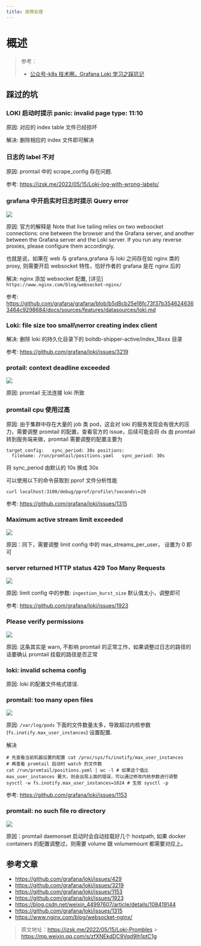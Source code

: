 ```yaml
---
title: 故障处理
---
```


# 概述

> 参考：
> - [公众号-k8s 技术圈，Grafana Loki 学习之踩坑记](https://mp.weixin.qq.com/s/zfXNEkdDC9Vqd9lh1ptC1g)

## 踩过的坑

### LOKI 启动时提示 panic: invalid page type: 11:10

原因: 对应的 index table 文件已经损坏

解决: 删除相应的 index 文件即可解决

### 日志的 label 不对

原因: promtail 中的 scrape_config 存在问题.

参考: <https://izsk.me/2022/05/15/Loki-log-with-wrong-labels/>

### grafana 中开启实时日志时提示 Query error

![](https://notes-learning.oss-cn-beijing.aliyuncs.com/db512b9b-c1da-45ba-899d-25fe2642c5b9/640)

原因: 官方的解释是 Note that live tailing relies on two websocket connections: one between the browser and the Grafana server, and another between the Grafana server and the Loki server. If you run any reverse proxies, please configure them accordingly.

也就是说，如果在 web 与 grafana,grafana 与 loki 之间存在如 nginx 类的 proxy, 则需要开启 websocket 特性，恰好作者的 grafana 是在 nginx 后的

解决: nginx 添加 websocket 配置, \[详见] `https://www.nginx.com/blog/websocket-nginx/`

参考: <https://github.com/grafana/grafana/blob/b5d8cb25e18fc73f37b3546246363464c9298684/docs/sources/features/datasources/loki.md>

### Loki: file size too small\nerror creating index client

解决: 删除 loki 的持久化目录下的 boltdb-shipper-active/index_18xxx 目录

参考: <https://github.com/grafana/loki/issues/3219>

### protail: context deadline exceeded

![](https://notes-learning.oss-cn-beijing.aliyuncs.com/db512b9b-c1da-45ba-899d-25fe2642c5b9/640)

原因: promtail 无法连接 loki 所致

### promtail cpu 使用过高

原因: 由于集群中存在大量的 job 类 pod，这会对 loki 的服务发现会有很大的压力，需要调整 promtail 的配置，查看官方的 issue，后续可能会将 ds 由 promtail 转到服务端来做，promtail 需要调整的配置主要为

`target_config:   sync_period: 30s positions:   filename: /run/promtail/positions.yaml   sync_period: 30s`

将 sync_period 由默认的 10s 换成 30s

可以使用以下的命令获取到 pprof 文件分析性能

`curl localhost:3100/debug/pprof/profile\?seconds\=20`

参考: <https://github.com/grafana/loki/issues/1315>

### Maximum active stream limit exceeded

![](https://notes-learning.oss-cn-beijing.aliyuncs.com/db512b9b-c1da-45ba-899d-25fe2642c5b9/640)

原因：同下，需要调整 limit config 中的 max_streams_per_user， 设置为 0 即可

### server returned HTTP status 429 Too Many Requests

![](https://notes-learning.oss-cn-beijing.aliyuncs.com/db512b9b-c1da-45ba-899d-25fe2642c5b9/640)

原因: limit config 中的参数: `ingestion_burst_size` 默认值太小，调整即可

参考: <https://github.com/grafana/loki/issues/1923>

### Please verify permissions

![](https://notes-learning.oss-cn-beijing.aliyuncs.com/db512b9b-c1da-45ba-899d-25fe2642c5b9/640)

原因: 这条其实是 warn, 不影响 promtail 的正常工作，如果调整过日志的路径的话要确认 promtail 挂载的路径是否正常

### loki: invalid schema config

原因: loki 的配置文件格式错误.

### promtail: too many open files

![](https://notes-learning.oss-cn-beijing.aliyuncs.com/db512b9b-c1da-45ba-899d-25fe2642c5b9/640)

原因: `/var/log/pods` 下面的文件数量太多，导致超过内核参数 (`fs.inotify.max_user_instances`) 设置配置.

解决

`# 先查看当前机器设置的配置 cat /proc/sys/fs/inotify/max_user_instances # 再查看 promtail 启动时 watch 的文件数 cat /run/promtail/positions.yaml | wc -l # 如果这个值比 max_user_instances 要大，则会出现上面的错误，可以通过修改内核参数进行调整 sysctl -w fs.inotify.max_user_instances=1024 # 生效 sysctl -p`

参考: <https://github.com/grafana/loki/issues/1153>

### promtail: no such file ro directory

![](https://notes-learning.oss-cn-beijing.aliyuncs.com/db512b9b-c1da-45ba-899d-25fe2642c5b9/640)

原因：promtail daemonset 启动时会自动挂载好几个 hostpath, 如果 docker containers 的配置调整过，则需要 volume 跟 volumemount 都需要对应上。

## 参考文章

- <https://github.com/grafana/loki/issues/429>
- <https://github.com/grafana/loki/issues/3219>
- <https://github.com/grafana/loki/issues/1153>
- <https://github.com/grafana/loki/issues/1923>
- <https://blog.csdn.net/weixin_44997607/article/details/108419144>
- <https://github.com/grafana/loki/issues/1315>
- <https://www.nginx.com/blog/websocket-nginx/>

> 原文地址：<https://izsk.me/2022/05/15/Loki-Prombles> > <https://mp.weixin.qq.com/s/zfXNEkdDC9Vqd9lh1ptC1g>
